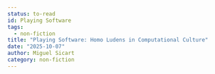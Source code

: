 ```yaml
---
status: to-read
id: Playing Software
tags:
  - non-fiction
title: "Playing Software: Homo Ludens in Computational Culture"
date: "2025-10-07"
author: Miguel Sicart
category: non-fiction
---
```

